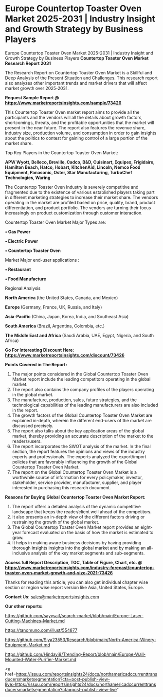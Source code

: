# Europe Countertop Toaster Oven Market 2025-2031 | Industry Insight and Growth Strategy by Business Players
Europe Countertop Toaster Oven Market 2025-2031 | Industry Insight and Growth Strategy by Business Players
<strong>Countertop Toaster Oven Market Research Report 2031</strong>

The Research Report on Countertop Toaster Oven Market is a Skillful and Deep Analysis of the Present Situation and Challenges. This research report also analyzes other important trends and market drivers that will affect market growth over 2025-2031.

<strong>Request Sample Report @ <a href=https://www.marketreportsinsights.com/sample/73426>https://www.marketreportsinsights.com/sample/73426</a></strong>

This Countertop Toaster Oven market report aims to provide all the participants and the vendors will all the details about growth factors, shortcomings, threats, and the profitable opportunities that the market will present in the near future. The report also features the revenue share, industry size, production volume, and consumption in order to gain insights about the politics to contest for gaining control of a large portion of the market share.

Top Key Players in the Countertop Toaster Oven Market:

<strong>APW Wyott, Belleco, Breville, Cadco, B&D, Cuisinart, Equipex, Frigidaire, Hamilton Beach, Hatco, Hobart, KitchenAid, Lincoln, Nemco Food Equipment, Panasonic, Oster, Star Manufacturing, TurboChef Technologies, Waring</strong>

The Countertop Toaster Oven Industry is severely competitive and fragmented due to the existence of various established players taking part in different marketing strategies to increase their market share. The vendors operating in the market are profiled based on price, quality, brand, product differentiation, and product portfolio. The vendors are turning their focus increasingly on product customization through customer interaction.

Countertop Toaster Oven Market Major Types are:

<strong>• Gas Power

• Electric Power

• Countertop Toaster Oven</strong>

Market Major end-user applications :

<strong>• Restaurant

• Food Manufacture</strong>

Regional Analysis

</u><strong><b>North America</b></strong> (the United States, Canada, and Mexico)

<strong><b>Europe </b></strong>(Germany, France, UK, Russia, and Italy)

<strong><b>Asia-Pacific</b></strong> (China, Japan, Korea, India, and Southeast Asia)

<strong><b>South America</b></strong> (Brazil, Argentina, Colombia, etc.)

<strong><b>The Middle East and Africa</b></strong> (Saudi Arabia, UAE, Egypt, Nigeria, and South Africa)

<strong>Go For Interesting Discount Here: <a href=https://www.marketreportsinsights.com/discount/73426>https://www.marketreportsinsights.com/discount/73426</a></strong>

<strong>Points Covered in The Report:</strong>
<ol>
  <li>The major points considered in the Global Countertop Toaster Oven Market report include the leading competitors operating in the global market.</li>
  <li>The report also contains the company profiles of the players operating in the global market.</li>
  <li>The manufacture, production, sales, future strategies, and the technological capabilities of the leading manufacturers are also included in the report.</li>
  <li>The growth factors of the Global Countertop Toaster Oven Market are explained in-depth, wherein the different end-users of the market are discussed precisely.</li>
  <li>The report also talks about the key application areas of the global market, thereby providing an accurate description of the market to the readers/users.</li>
  <li>The report incorporates the SWOT analysis of the market. In the final section, the report features the opinions and views of the industry experts and professionals. The experts analyzed the export/import policies that are favorably influencing the growth of the Global Countertop Toaster Oven Market.</li>
  <li>The report on the Global Countertop Toaster Oven Market is a worthwhile source of information for every policymaker, investor, stakeholder, service provider, manufacturer, supplier, and player interested in purchasing this research document.</li>
</ol>
<strong>Reasons for Buying Global Countertop Toaster Oven Market Report:</strong>

<ol>
  <li>The report offers a detailed analysis of the dynamic competitive landscape that keeps the reader/client well ahead of the competitors.</li>
  <li>It also presents an in-depth view of the different factors driving or restraining the growth of the global market.</li>
  <li>The Global Countertop Toaster Oven Market report provides an eight-year forecast evaluated on the basis of how the market is estimated to grow.</li>
  <li>It helps in making aware business decisions by having providing thorough insights insights into the global market and by making an all-inclusive analysis of the key market segments and sub-segments.</li>
</ol>
<strong>Access full Report Description, TOC, Table of Figure, Chart, etc. @ <a href=https://www.marketreportsinsights.com/industry-forecast/countertop-toaster-oven-market-growth-and-size-2021-73426>https://www.marketreportsinsights.com/industry-forecast/countertop-toaster-oven-market-growth-and-size-2021-73426</a></strong>


Thanks for reading this article; you can also get individual chapter wise section or region wise report version like Asia, United States, Europe.

<strong>Contact Us:</strong>
sales@marketreportsinsights.com

<strong>Our other reports:</strong>

<a href=https://github.com/sayysaif/search-market/blob/main/Europe-Laser-Cutting-Machines-Market.md>https://github.com/sayysaif/search-market/blob/main/Europe-Laser-Cutting-Machines-Market.md</a>

<a href=https://tanomuno.com/illust/554877>https://tanomuno.com/illust/554877</a>

<a href=https://github.com/Siya23553/Research/blob/main/North-America-Winery-Equipment-Market.md>https://github.com/Siya23553/Research/blob/main/North-America-Winery-Equipment-Market.md</a>

<a href=https://github.com/Hindavi8/Trending-Report/blob/main/Europe-Wall-Mounted-Water-Purifier-Market.md>https://github.com/Hindavi8/Trending-Report/blob/main/Europe-Wall-Mounted-Water-Purifier-Market.md</a>

<a href=https://issuu.com/reportsinsights24/docs/northamericadccurrenttransducersmarketsegmentation?cta=post-publish-view-live>https://issuu.com/reportsinsights24/docs/northamericadccurrenttransducersmarketsegmentation?cta=post-publish-view-live</a>"
